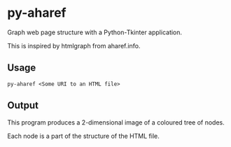 # py-aharef

Graph web page structure with a Python-Tkinter application.

This is inspired by htmlgraph from aharef.info.

## Usage

`py-aharef <Some URI to an HTML file>`

## Output

This program produces a 2-dimensional image of a coloured tree of nodes.

Each node is a part of the structure of the HTML file.

